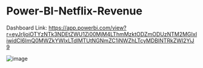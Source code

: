 # Power-BI-Netflix-Revenue

Dashboard Link: https://app.powerbi.com/view?r=eyJrIjoiOTYzNTk3NDEtZWU1Zi00MjM4LThmMzktODZmODUzNTM2MGIxIiwidCI6ImQ0MWZkYWIxLTdlMTUtNGNmZC1iNWZhLTcyMDBlNTRkZWI2YiJ9

![image](https://github.com/asingh2695/Power-BI-Netflix-Revenue/assets/34424599/a8a60247-b075-417b-82ad-592c9af3a1c2)
